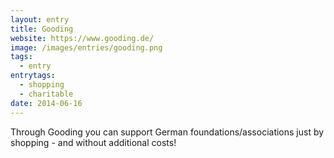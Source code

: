 ```yaml
---
layout: entry
title: Gooding
website: https://www.gooding.de/
image: /images/entries/gooding.png
tags:
  - entry
entrytags:
  - shopping
  - charitable
date: 2014-06-16
---
```


Through Gooding you can support German foundations/associations just by shopping - and without additional costs!